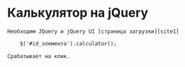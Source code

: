 # Калькулятор на jQuery
 	Необходим JQuery и jQuery UI [страница загрузки][site1]
```html
	$('#id_элемента').calculator();
```	
	Срабатывает на клик.

[site1]:https://code.jquery.com
